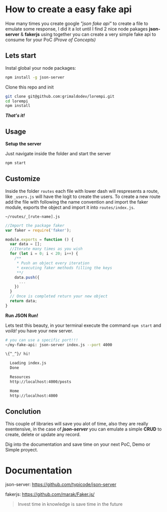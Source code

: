 How to create a easy fake api
===

How many times you create google _"json fake api"_ to create a file to emulate some response, I did it a lot until I find 2 nice node pakages **json-server** & **fakerjs** using together you can create a very simple fake api to consume for your PoC _(Prove of Concepts)_

Lets start
---

Instal global your node packages:
```bash
npm install -g json-server
```
Clone this repo and init
```bash
git clone git@github.com:grimaldodev/lorempi.git
cd lorempi
npm install
```

_**That's it!**_

Usage
---

**Setup the server**

Just navigate inside the folder and start the server

``` bash
npm start
```

Customize
---

Inside the folder `routes` each file with lower dash will respresents a route, like `_users.js` will have the logit to create the users. To create a new route add the file with following the name convention and import the faker module, exports the object and import it into `routes/index.js`.

`~/routes/_[rute-name].js`
``` javascript
//Import the package faker
var faker = require('faker');

module.exports = function () {
  var data = [];
  //Iterate many times as you wish
  for (let i = 0; i < 20; i++) {
    /**
     * Push an object every iteration
     * executing faker methods filling the keys
     **/
    data.push({
      ...
    })
  }
  // Once is completed return your new object
  return data;
}
```

**Run JSON Run!**

Lets test this beauty, in your terminal execute the command `npm start` and _voilà!_ you have your new server.

```bash
# you can use a specific port!!!
~/my-fake-api: json-server index.js --port 4000

\{^_^}/ hi!

  Loading index.js
  Done

  Resources
  http://localhost:4000/posts

  Home
  http://localhost:4000
```

Conclution
---

This couple of libraries will save you alot of time, also they are really exentensive, in the case of _**json-server**_ you can emulate a simple **CRUD** to create, delete or update any record.

Dig into the documentation and save time on your next PoC, Demo or Simple proyect.

Documentation
===
json-server: https://github.com/typicode/json-server

fakerjs: https://github.com/marak/Faker.js/

> Invest time in knowledge is save time in the future
